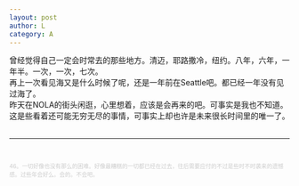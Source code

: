 ```yaml
---
layout: post
author: L
category: A
---
```



曾经觉得自己一定会时常去的那些地方。清迈，耶路撒冷，纽约。八年，六年，一年半。一次，一次，七次。<br>
再上一次看见海又是什么时候了呢，还是一年前在Seattle吧。都已经一年没有见过海了。<br>
昨天在NOLA的街头闲逛，心里想着，应该是会再来的吧。可事实是我也不知道。<br>
这是些看着还可能无穷无尽的事情，可事实上却也许是未来很长时间里的唯一了。<br>
<br>
* * *
<br>
<p style = "font-size:10px;color:#cdcdcd">46。一切好像也没有那么的困难。好像最糟糕的一切都已经在过去，往后需要应付的不过是些时不时袭来的遗憾感。过些年会好么。会的。不会吧。</p>

